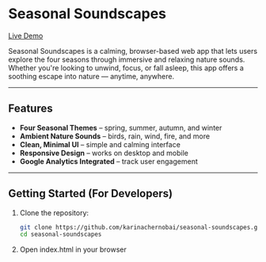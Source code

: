 # Seasonal Soundscapes

[Live Demo](https://karinachernobai.github.io/seasonal-soundscapes/)

Seasonal Soundscapes is a calming, browser-based web app that lets users explore the four seasons through immersive and relaxing nature sounds. Whether you're looking to unwind, focus, or fall asleep, this app offers a soothing escape into nature — anytime, anywhere.

---

## Features

- **Four Seasonal Themes** – spring, summer, autumn, and winter
- **Ambient Nature Sounds** – birds, rain, wind, fire, and more
- **Clean, Minimal UI** – simple and calming interface
- **Responsive Design** – works on desktop and mobile
- **Google Analytics Integrated** – track user engagement


---

## Getting Started (For Developers)

1. Clone the repository:
   ```bash
   git clone https://github.com/karinachernobai/seasonal-soundscapes.git
   cd seasonal-soundscapes
2. Open index.html in your browser